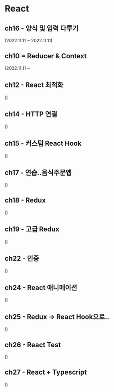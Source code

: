 # React

## ch16 - 양식 및 입력 다루기 <br>
(2022.11.11 ~ 2022.11.11)

## ch10 = Reducer & Context <br>
(2022.11.11 ~ 

## ch12 - React 최적화 <br>
()

## ch14 - HTTP 연결 <br>
()

## ch15 - 커스텀 React Hook <br>
()

## ch17 - 연습..음식주문앱 <br>
()

## ch18 - Redux <br>
()

## ch19 - 고급 Redux <br>
()

## ch22 - 인증 <br>
()

## ch24 - React 애니메이션 <br>
()

## ch25 - Redux -> React Hook으로.. <br>
()

## ch26 - React Test <br>
()

## ch27 - React + Typescript <br>
()
